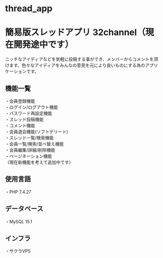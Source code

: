 # thread_app

# 簡易版スレッドアプリ 32channel（現在開発途中です）

ニッチなアイディアなどを気軽に投稿する事ができ、メンバーからコメントを頂けます。色々なアイディアをみんなの意見を元により良いものにする為のアプリケーションです。

## 機能一覧

・会員登録機能<br>
・ログイン/ログアウト機能<br>
・パスワード再設定機能<br>
・スレッド投稿機能<br>
・コメント機能<br>
・会員退会機能(ソフトデリート)<br>
・スレッド一覧/検索機能<br>
・会員一覧/検索/並べ替え機能<br>
・会員編集/詳細/削除機能<br>
・ページネーション機能<br>
（現在新機能を考えて追加中です）

## 使用言語

・PHP 7.4.27 

## データベース

・MySQL  15.1

## インフラ

・サクラVPS
